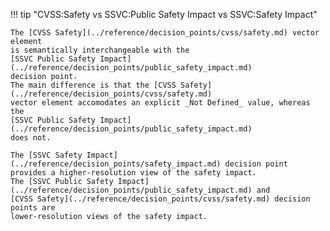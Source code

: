 !!! tip "CVSS:Safety vs SSVC:Public Safety Impact vs SSVC:Safety Impact"

    The [CVSS Safety](../reference/decision_points/cvss/safety.md) vector element
    is semantically interchangeable with the
    [SSVC Public Safety Impact](../reference/decision_points/public_safety_impact.md)
    decision point.
    The main difference is that the [CVSS Safety](../reference/decision_points/cvss/safety.md)
    vector element accomodates an explicit _Not Defined_ value, whereas the
    [SSVC Public Safety Impact](../reference/decision_points/public_safety_impact.md)
    does not.

    The [SSVC Safety Impact](../reference/decision_points/safety_impact.md) decision point provides a higher-resolution view of the safety impact.
    The [SSVC Public Safety Impact](../reference/decision_points/public_safety_impact.md) and
    [CVSS Safety](../reference/decision_points/cvss/safety.md) decision points are
    lower-resolution views of the safety impact.
